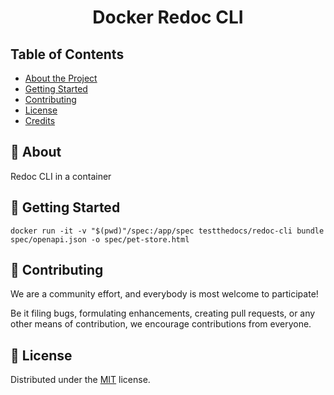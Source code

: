 <div align="center">

# Docker Redoc CLI

</div>

## Table of Contents

- [About the Project](#📄-about)
- [Getting Started](#🚀-getting-started)
- [Contributing](#🤝-contributing)
- [License](#📝-license)
- [Credits](#🙏-credits)

## 📄 About

Redoc CLI in a container

## 🚀 Getting Started

```shell
docker run -it -v "$(pwd)"/spec:/app/spec testthedocs/redoc-cli bundle spec/openapi.json -o spec/pet-store.html
```

## 🤝 Contributing

We are a community effort, and everybody is most welcome to participate!

Be it filing bugs, formulating enhancements, creating pull requests, or any other means of contribution, we encourage contributions from everyone.

## 📝 License

Distributed under the [MIT](https://choosealicense.com/licenses/mit/ "Link to MIT license") license.
